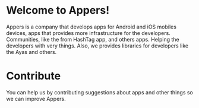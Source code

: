 # Welcome to Appers!
Appers is a company that develops apps for Android and iOS mobiles devices, apps that provides more infrastructure for the developers.
Communities, like the from HashTag app, and others apps. Helping the developers with very things.
Also, we provides libraries for developers like the Ayas and others.

# Contribute
You can help us by contributing suggestions about apps and other things so we can improve Appers.
